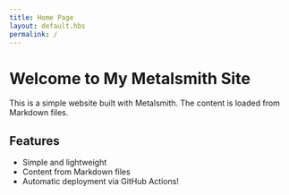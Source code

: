 ```yaml
---
title: Home Page
layout: default.hbs
permalink: /
---
```


# Welcome to My Metalsmith Site

This is a simple website built with Metalsmith. The content is loaded from Markdown files.

## Features

- Simple and lightweight
- Content from Markdown files
- Automatic deployment via GitHub Actions!
